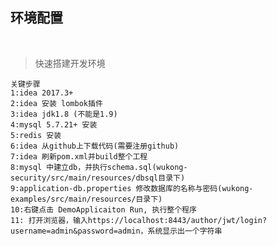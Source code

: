 ## 环境配置

<br>

>快速搭建开发环境
    
    关键步骤
    1:idea 2017.3+
    2:idea 安装 lombok插件
    3:idea jdk1.8 (不能是1.9)
    4:mysql 5.7.21+ 安装
    5:redis 安装
    6:idea 从github上下载代码(需要注册github)
    7:idea 刷新pom.xml并build整个工程
    8:mysql 中建立db，并执行schema.sql(wukong-security/src/main/resources/dbsql目录下)
    9:application-db.properties 修改数据库的名称与密码(wukong-examples/src/main/resources/目录下)
    10:右键点击 DemoApplicaiton Run, 执行整个程序
    11: 打开浏览器，输入https://localhost:8443/author/jwt/login?username=admin&password=admin，系统显示出一个字符串
          

 